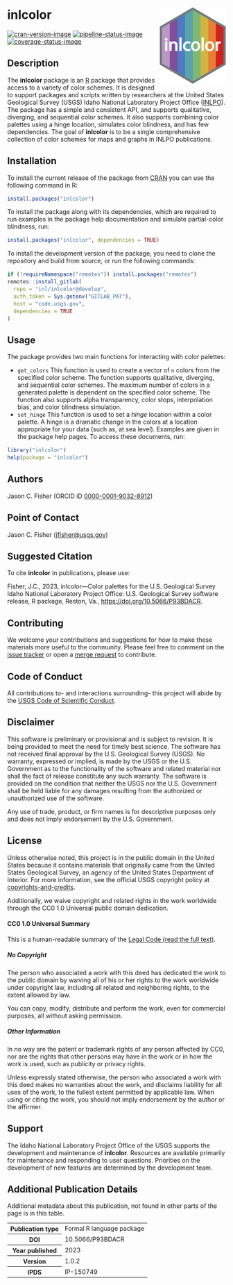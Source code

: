 inlcolor <img src="man/figures/logo.svg" alt="inlcolor" align="right" width="152px" />
======================================================================================

[![cran-version-image](https://www.r-pkg.org/badges/version/inlcolor)](https://CRAN.R-project.org/package=inlcolor)
[![pipeline-status-image](https://code.usgs.gov/inl/inlcolor/badges/main/pipeline.svg)](https://code.usgs.gov/inl/inlcolor/-/commits/main)
[![coverage-status-image](https://code.usgs.gov/inl/inlcolor/badges/main/coverage.svg)](https://code.usgs.gov/inl/inlcolor/-/commits/main)

Description
-----------

The **inlcolor** package is an [R](https://www.r-project.org/) package
that provides access to a variety of color schemes. It is designed to
support packages and scripts written by researchers at the United States
Geological Survey (USGS) Idaho National Laboratory Project Office
([INLPO](https://www.usgs.gov/centers/idaho-water-science-center/science/idaho-national-laboratory-project-office)).
The package has a simple and consistent API, and supports qualitative,
diverging, and sequential color schemes. It also supports combining
color palettes using a hinge location, simulates color blindness, and
has few dependencies. The goal of **inlcolor** is to be a single
comprehensive collection of color schemes for maps and graphs in INLPO
publications.

Installation
------------

To install the current release of the package from
[CRAN](https://CRAN.R-project.org/package=inlcolor) you can use the
following command in R:

``` r
install.packages("inlcolor")
```

To install the package along with its dependencies, which are required
to run examples in the package help documentation and simulate
partial-color blindness, run:

``` r
install.packages("inlcolor", dependencies = TRUE)
```

To install the development version of the package, you need to clone the
repository and build from source, or run the following commands:

``` r
if (!requireNamespace("remotes")) install.packages("remotes")
remotes::install_gitlab(
  repo = "inl/inlcolor@develop",
  auth_token = Sys.getenv("GITLAB_PAT"),
  host = "code.usgs.gov",
  dependencies = TRUE
)
```

Usage
-----

The package provides two main functions for interacting with color
palettes:

-   `get_colors` This function is used to create a vector of `n` colors
    from the specified color scheme. The function supports qualitative,
    diverging, and sequential color schemes. The maximum number of
    colors in a generated palette is dependent on the specified color
    scheme. The function also supports alpha transparency, color stops,
    interpolation bias, and color blindness simulation.
-   `set_hinge` This function is used to set a *hinge* location within a
    color palette. A hinge is a dramatic change in the colors at a
    location appropriate for your data (such as, at sea level). Examples
    are given in the package help pages. To access these documents, run:

``` r
library("inlcolor")
help(package = "inlcolor")
```

Authors
-------

Jason C. Fisher (ORCID iD
[0000-0001-9032-8912](https://orcid.org/0000-0001-9032-8912))

Point of Contact
----------------

Jason C. Fisher
(<a href="mailto:jfisher@usgs.gov" class="email">jfisher@usgs.gov</a>)

Suggested Citation
------------------

To cite **inlcolor** in publications, please use:

Fisher, J.C., 2023, inlcolor—Color palettes for the U.S. Geological
Survey Idaho National Laboratory Project Office: U.S. Geological Survey
software release, R package, Reston, Va.,
<a href="https://doi.org/10.5066/P93BDACR" class="uri">https://doi.org/10.5066/P93BDACR</a>.

Contributing
------------

We welcome your contributions and suggestions for how to make these
materials more useful to the community. Please feel free to comment on
the [issue tracker](https://code.usgs.gov/inl/inlcolor/-/issues) or open
a [merge request](https://code.usgs.gov/inl/inlcolor/-/merge_requests)
to contribute.

Code of Conduct
---------------

All contributions to- and interactions surrounding- this project will
abide by the [USGS Code of Scientific
Conduct](https://www.usgs.gov/office-of-science-quality-and-integrity/fundamental-science-practices).

<!-- Embedded References -->

Disclaimer
----------

This software is preliminary or provisional and is subject to revision.
It is being provided to meet the need for timely best science. The
software has not received final approval by the U.S. Geological Survey
(USGS). No warranty, expressed or implied, is made by the USGS or the
U.S. Government as to the functionality of the software and related
material nor shall the fact of release constitute any such warranty. The
software is provided on the condition that neither the USGS nor the U.S.
Government shall be held liable for any damages resulting from the
authorized or unauthorized use of the software.

Any use of trade, product, or firm names is for descriptive purposes
only and does not imply endorsement by the U.S. Government.

License
-------

Unless otherwise noted, this project is in the public domain in the
United States because it contains materials that originally came from
the United States Geological Survey, an agency of the United States
Department of Interior. For more information, see the official USGS
copyright policy at
[copyrights-and-credits](https://www.usgs.gov/information-policies-and-instructions/copyrights-and-credits).

Additionally, we waive copyright and related rights in the work
worldwide through the CC0 1.0 Universal public domain dedication.

#### CC0 1.0 Universal Summary

This is a human-readable summary of the [Legal Code (read the full
text)](https://creativecommons.org/publicdomain/zero/1.0/legalcode).

##### No Copyright

The person who associated a work with this deed has dedicated the work
to the public domain by waiving all of his or her rights to the work
worldwide under copyright law, including all related and neighboring
rights, to the extent allowed by law.

You can copy, modify, distribute and perform the work, even for
commercial purposes, all without asking permission.

##### Other Information

In no way are the patent or trademark rights of any person affected by
CC0, nor are the rights that other persons may have in the work or in
how the work is used, such as publicity or privacy rights.

Unless expressly stated otherwise, the person who associated a work with
this deed makes no warranties about the work, and disclaims liability
for all uses of the work, to the fullest extent permitted by applicable
law. When using or citing the work, you should not imply endorsement by
the author or the affirmer.

<!-- Embedded References -->

Support
-------

The Idaho National Laboratory Project Office of the USGS supports the
development and maintenance of **inlcolor**. Resources are available
primarily for maintenance and responding to user questions. Priorities
on the development of new features are determined by the development
team.

Additional Publication Details
------------------------------

Additional metadata about this publication, not found in other parts of
the page is in this table.

<!--html_preserve-->
<table>
<tbody>
<tr>
<th scope="row">
Publication type
</th>
<td>
Formal R language package
</td>
</tr>
<tr>
<th scope="row">
DOI
</th>
<td>
10.5066/P93BDACR
</td>
</tr>
<tr>
<th scope="row">
Year published
</th>
<td>
2023
</td>
</tr>
<tr>
<th scope="row">
Version
</th>
<td>
1.0.2
</td>
</tr>
<tr>
<th scope="row">
IPDS
</th>
<td>
IP-150749
</td>
</tr>
</tbody>
</table>

<cr><!--/html_preserve-->

<!-- Embedded References -->
